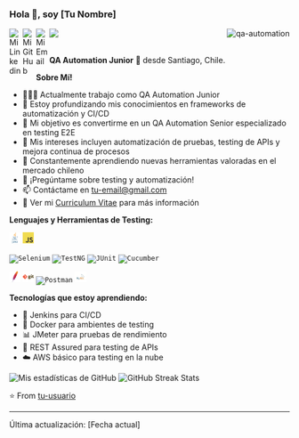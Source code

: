 <h3 title="hehehe"> Hola 👋, soy [Tu Nombre] </h3>

<p><img align="right" src="https://github.com/Adam-pw/Adam-pw/blob/main/animation_500_kxa883sd.gif" alt="qa-automation" /></p>

<a href="https://www.linkedin.com/in/tu-linkedin/">
  <img align="left" alt="Mi Linkedin" width="24px" src="https://cdn.jsdelivr.net/npm/simple-icons@v3/icons/linkedin.svg" />
</a>
<a href="https://github.com/tu-usuario">
  <img align="left" alt="Mi GitHub" width="24px" src="https://cdn.jsdelivr.net/npm/simple-icons@v3/icons/github.svg" />
</a>
<a href="mailto:tu-email@gmail.com">
  <img align="left" alt="Mi Email" width="24px" src="https://cdn.jsdelivr.net/npm/simple-icons@v3/icons/gmail.svg" />
</a>

<img src="https://komarev.com/ghpvc/?username=tu-usuario&color=blueviolet" align="left">

<br />
<br />

 **QA Automation Junior** 🚀 desde Santiago, Chile.

**Sobre Mí!**

- 👨🏽‍💻 Actualmente trabajo como QA Automation Junior
- 🌱 Estoy profundizando mis conocimientos en frameworks de automatización y CI/CD
- 🎯 Mi objetivo es convertirme en un QA Automation Senior especializado en testing E2E
- 🤔 Mis intereses incluyen automatización de pruebas, testing de APIs y mejora continua de procesos
- 💼 Constantemente aprendiendo nuevas herramientas valoradas en el mercado chileno
- 💬 ¡Pregúntame sobre testing y automatización!
- 📫 Contáctame en [tu-email@gmail.com](mailto:tu-email@gmail.com)
- 📝 Ver mi [Curriculum Vitae](https://drive.google.com/tu-link) para más información

**Lenguajes y Herramientas de Testing:**  

<!-- Lenguajes de Programación -->
<code><img height="20" src="https://raw.githubusercontent.com/github/explore/80688e429a7d4ef2fca1e82350fe8e3517d3494d/topics/java/java.png" alt="Java"></code>
<code><img height="20" src="https://raw.githubusercontent.com/github/explore/80688e429a7d4ef2fca1e82350fe8e3517d3494d/topics/javascript/javascript.png" alt="JavaScript"></code>

<!-- Frameworks de Testing -->
<code><img height="20" src="https://www.selenium.dev/images/selenium_logo_square_green.png" alt="Selenium"></code>
<code><img height="20" src="https://avatars.githubusercontent.com/u/12528662?s=20&v=4" alt="TestNG"></code>
<code><img height="20" src="https://junit.org/junit4/images/junit-logo.png" alt="JUnit"></code>
<code><img height="20" src="https://cucumber.io/images/cucumber-logo.png" alt="Cucumber"></code>

<!-- Herramientas -->
<code><img height="20" src="https://raw.githubusercontent.com/github/explore/80688e429a7d4ef2fca1e82350fe8e3517d3494d/topics/maven/maven.png" alt="Maven"></code>
<code><img height="20" src="https://raw.githubusercontent.com/github/explore/80688e429a7d4ef2fca1e82350fe8e3517d3494d/topics/git/git.png" alt="Git"></code>
<code><img height="20" src="https://www.vectorlogo.zone/logos/getpostman/getpostman-icon.svg" alt="Postman"></code>
<code><img height="20" src="https://raw.githubusercontent.com/github/explore/80688e429a7d4ef2fca1e82350fe8e3517d3494d/topics/mysql/mysql.png" alt="SQL"></code>

**Tecnologías que estoy aprendiendo:**
- 🔧 Jenkins para CI/CD
- 🐳 Docker para ambientes de testing
- 📊 JMeter para pruebas de rendimiento
- 🔄 REST Assured para testing de APIs
- ☁️ AWS básico para testing en la nube

<img src="https://github-readme-stats.vercel.app/api?username=tu-usuario&show_icons=true&hide_border=true&count_private=true&theme=shades-of-purple&icon_color=fad000" alt="Mis estadísticas de GitHub">

<img src="https://github-readme-streak-stats.herokuapp.com/?user=tu-usuario&theme=shades-of-purple&hide_border=true" alt="GitHub Streak Stats">

⭐️ From [tu-usuario](https://github.com/tu-usuario)

----
Última actualización: [Fecha actual]
